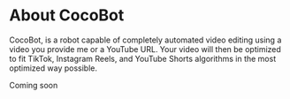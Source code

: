 # About CocoBot

CocoBot, is a robot capable of completely automated video editing using a video you provide me or a YouTube URL. Your video will then be optimized to fit TikTok, Instagram Reels, and YouTube Shorts algorithms in the most optimized way possible.

Coming soon